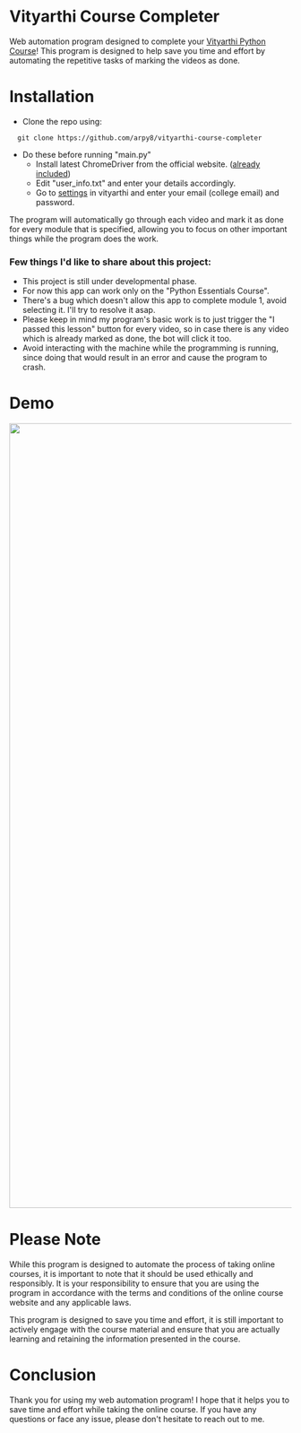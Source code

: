 # Vityarthi Course Completer
Web automation program designed to complete your [Vityarthi Python Course](https://vityarthi.com/course/Python-Essentials)! This program is designed to help save you time and effort by automating the repetitive tasks of marking the videos as done.

# Installation
- Clone the repo using:  
```
  git clone https://github.com/arpy8/vityarthi-course-completer
```

- Do these before running "main.py"
  - Install latest ChromeDriver from the official website. ([already included](https://github.com/arpy8/vityarthi-course-completer/blob/main/assets/chromedriver.exe))
  - Edit "user_info.txt" and enter your details accordingly. 
  - Go to [settings](https://vityarthi.com/panel/setting) in vityarthi and enter your email (college email) and password.

The program will automatically go through each video and mark it as done for every module that is specified, allowing you to focus on other important things while the program does the work. 

### Few things I'd like to share about this project:
- This project is still under developmental phase.
- For now this app can work only on the "Python Essentials Course".
- There's a bug which doesn't allow this app to complete module 1, avoid selecting it. I'll try to resolve it asap.
- Please keep in mind my program's basic work is to just trigger the "I passed this lesson" button for every video, so in case there is any video which is already marked as done, the bot will click it too.
- Avoid interacting with the machine while the programming is running, since doing that would result in an error and cause the program to crash.

# Demo
<img src="assets/demo.gif" width="1400">

# Please Note
While this program is designed to automate the process of taking online courses, it is important to note that it should be used ethically and responsibly. It is your responsibility to ensure that you are using the program in accordance with the terms and conditions of the online course website and any applicable laws. 

This program is designed to save you time and effort, it is still important to actively engage with the course material and ensure that you are actually learning and retaining the information presented in the course.

# Conclusion
Thank you for using my web automation program! I hope that it helps you to save time and effort while taking the online course. If you have any questions or face any issue, please don't hesitate to reach out to me.

